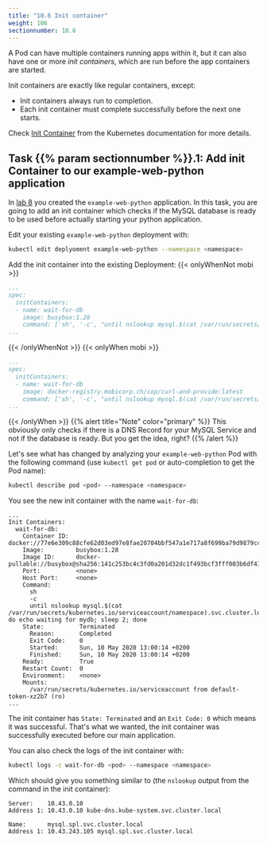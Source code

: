 ```yaml
---
title: "10.6 Init container"
weight: 106
sectionnumber: 10.6
---
```



A Pod can have multiple containers running apps within it, but it can also have one or more *init containers*, which are run before the app containers are started.

Init containers are exactly like regular containers, except:

* Init containers always run to completion.
* Each init container must complete successfully before the next one starts.
  
Check [Init Container](https://kubernetes.io/docs/concepts/workloads/pods/init-containers/) from the Kubernetes documentation for more details.


## Task {{% param sectionnumber %}}.1: Add init Container to our example-web-python application

In [lab 8](../../08.0/) you created the `example-web-python` application. In this task, you are going to add an init container which checks if the MySQL database is ready to be used before actually starting your python application.

Edit your existing `example-web-python` deployment with:

```bash
kubectl edit deplyoment example-web-python --namespace <namespace>
```

Add the init container into the existing Deployment:
{{< onlyWhenNot mobi >}}

```yaml
...
spec:
  initContainers:
  - name: wait-for-db
    image: busybox:1.28
    command: ['sh', '-c', "until nslookup mysql.$(cat /var/run/secrets/kubernetes.io/serviceaccount/namespace).svc.cluster.local; do echo waiting for mydb; sleep 2; done"]
...
```

{{< /onlyWhenNot >}}
{{< onlyWhen mobi >}}

```yaml
...
spec:
  initContainers:
  - name: wait-for-db
    image: docker-registry.mobicorp.ch/cop/curl-and-provide:latest
    command: ['sh', '-c', "until nslookup mysql.$(cat /var/run/secrets/kubernetes.io/serviceaccount/namespace).svc.cluster.local; do echo waiting for mydb; sleep 2; done"]
...
```

{{< /onlyWhen >}}
{{% alert title="Note" color="primary" %}}
This obviously only checks if there is a DNS Record for your MySQL Service and not if the database is ready. But you get the idea, right?
{{% /alert %}}

Let's see what has changed by analyzing your `example-web-python` Pod with the following command (use `kubectl get pod` or auto-completion to get the Pod name):

```bash
kubectl describe pod <pod> --namespace <namespace>
```

You see the new init container with the name `wait-for-db`:

```
...
Init Containers:
  wait-for-db:
    Container ID:  docker://77e6e309c88cfe62d03ed97e8fae20704bbf547a1e717a8f699ba79d9879cca2
    Image:         busybox:1.28
    Image ID:      docker-pullable://busybox@sha256:141c253bc4c3fd0a201d32dc1f493bcf3fff003b6df416dea4f41046e0f37d47
    Port:          <none>
    Host Port:     <none>
    Command:
      sh
      -c
      until nslookup mysql.$(cat /var/run/secrets/kubernetes.io/serviceaccount/namespace).svc.cluster.local; do echo waiting for mydb; sleep 2; done
    State:          Terminated
      Reason:       Completed
      Exit Code:    0
      Started:      Sun, 10 May 2020 13:00:14 +0200
      Finished:     Sun, 10 May 2020 13:00:14 +0200
    Ready:          True
    Restart Count:  0
    Environment:    <none>
    Mounts:
      /var/run/secrets/kubernetes.io/serviceaccount from default-token-xz2b7 (ro)
...
```

The init container has `State: Terminated` and an `Exit Code: 0` which means it was successful. That's what we wanted, the init container was successfully executed before our main application.

You can also check the logs of the init container with:

```bash
kubectl logs -c wait-for-db <pod> --namespace <namespace>
```

Which should give you something similar to (the `nslookup` output from the command in the init container):

```
Server:    10.43.0.10
Address 1: 10.43.0.10 kube-dns.kube-system.svc.cluster.local

Name:      mysql.spl.svc.cluster.local
Address 1: 10.43.243.105 mysql.spl.svc.cluster.local
```
